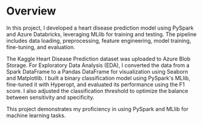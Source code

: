 # Overview
In this project, I developed a heart disease prediction model using PySpark and Azure Databricks, leveraging MLlib for training and testing. The pipeline includes data loading, preprocessing, feature engineering, model training, fine-tuning, and evaluation.

The Kaggle Heart Disease Prediction dataset was uploaded to Azure Blob Storage. For Exploratory Data Analysis (EDA), I converted the data from a Spark DataFrame to a Pandas DataFrame for visualization using Seaborn and Matplotlib.
I built a binary classification model using PySpark's MLlib, fine-tuned it with Hyperopt, and evaluated its performance using the F1 score. I also adjusted the classification threshold to optimize the balance between sensitivity and specificity.

This project demonstrates my proficiency in using PySpark and MLlib for machine learning tasks.

